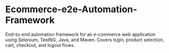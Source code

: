 # Ecommerce-e2e-Automation-Framework
End-to-end automation framework for an e-commerce web application using 
Selenium, TestNG, Java, and Maven. Covers login, product selection, cart, checkout, and logout flows.
